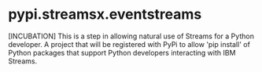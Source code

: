 # pypi.streamsx.eventstreams
[INCUBATION] This is a step in allowing natural use of Streams for a Python developer. A project that will be registered with PyPi to allow 'pip install' of Python packages that support Python developers interacting with IBM Streams.
